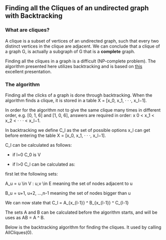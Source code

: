 ## Finding all the Cliques of an undirected graph with Backtracking

### What are cliques?
A clique is a subset of vertices of an undirected graph, such that every two distinct vertices in the clique are adjacent. We can conclude that a clique of a graph G, is actually a subgraph of G that is a **complete** graph.

Finding all the cliques in a graph is a difficult (NP-complete problem). The algorithm presented here utilizes backtracking and is based on [this](https://www.site.uottawa.ca/~lucia/courses/5165-10/Backtracking.pdf) excellent presentation.

### The algorithm

Finding all the clicks of a graph is done through backtracking. When the algorithm finds a clique, it is stored in a table X = [x_0, x_1, · · ·, x_l−1].
 
In order for the algorithm not to give the same clique many times in different order, e.g. [0, 1, 6] and [1, 0, 6], answers are required in order: x 0 < x_1 < x_2 < · · · < x_l−1.

In backtracking we define C_l as the set of possible options x_l can get before entering the table X = [x_0, x_1, · · ·, x_l−1].

C_l can be calculated as follows:

- if l=0 C_0 is V 

- if l>0 C_l can be calculated as:

first let the following sets:

A_u = u \in V : u,v \in E meaning the set of nodes adjacent to u

B_u = u+1, u+2, ...,n-1 meaning the set of nodes bigger than u

We can now state that C_l = A_{x_{l-1}} ^ B_{x_{l-1}} ^ C_{l-1}

The sets A and B can be calculated before the algorithm starts, and will be uses as AB = A ^ B.

Below is the backtracking algorithm for finding the cliques. It used by calling AllCliques(0).
